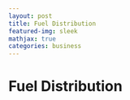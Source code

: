 ```yaml
---
layout: post
title: Fuel Distribution
featured-img: sleek
mathjax: true
categories: business
---
```


# Fuel Distribution
